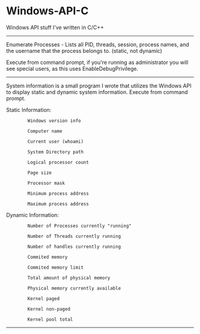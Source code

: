 # Windows-API-C
Windows API stuff I've written in C/C++

-------------------------------------------------------------------------------------------------------------------------------------------------------------------------------
Enumerate Processes - Lists all PID, threads, session, process names, and the username that the process belongs to. (static, not dynamic)

Execute from command prompt, if you're running as administrator you will see special users, as this uses EnableDebugPrivilege.

--------------------------------------------------------------------------------------------------------------------------------------------------------------------------------

System information is a small program I wrote that utilizes the Windows API to display static and dynamic system information. Execute from command prompt.

   Static Information:  
   
            Windows version info
            
            Computer name
            
            Current user (whoami)
            
            System Directory path
            
            Logical processor count
            
            Page size
            
            Processor mask
            
            Minimum process address
            
            Maximum process address
            
            
   Dynamic Information:
   
            Number of Processes currently "running"
            
            Number of Threads currently running
            
            Number of handles currently running
            
            Commited memory
            
            Commited memory limit
            
            Total amount of physical memory
            
            Physical memory currently available
            
            Kernel paged 
            
            Kernel non-paged
            
            Kernel pool total
            
---------------------------------------------------------------------------------------------------------------------------------------------------------------------------------
                                                                            
                                                                                  

